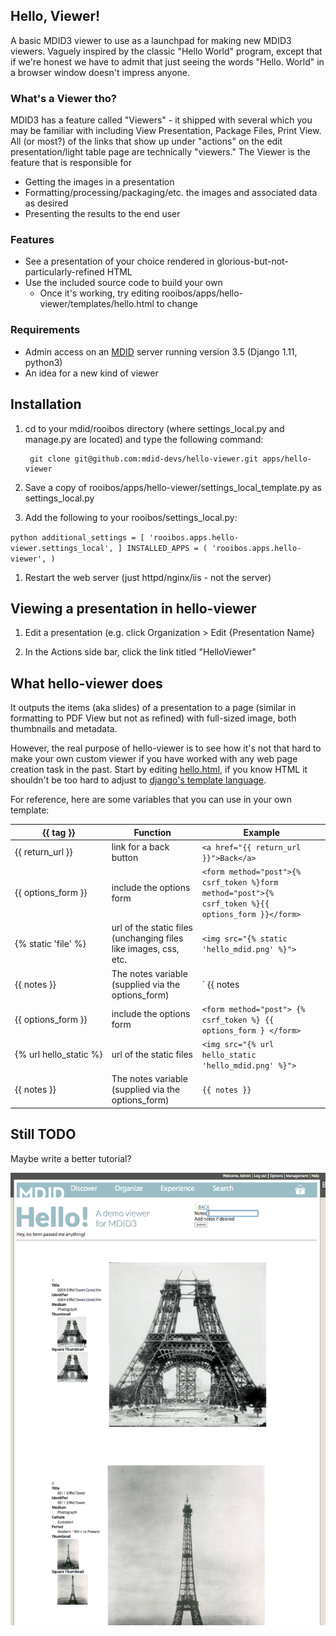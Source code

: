 ## Hello, Viewer!

A basic MDID3 viewer to use as a launchpad for making new MDID3 viewers. Vaguely inspired by the classic "Hello World" program, except that if we're honest we have to admit that just seeing the words "Hello. World" in a browser window doesn't impress anyone.

### What's a Viewer tho?

MDID3 has a feature called "Viewers" - it shipped with several which you may be familiar with including View Presentation, Package Files, Print View. All (or most?) of the links that show up under "actions" on the edit presentation/light table page are technically "viewers." The Viewer is the feature that is responsible for

* Getting the images in a presentation
* Formatting/processing/packaging/etc. the images and associated data as desired 
* Presenting the results to the end user


### Features

* See a presentation of your choice rendered in glorious-but-not-particularly-refined HTML
* Use the included source code to build your own
    * Once it's working, try editing rooibos/apps/hello-viewer/templates/hello.html to change

### Requirements

* Admin access on an [MDID](https://github.com/vrchost/rooibos/) server running version 3.5 (Django 1.11, python3)
* An idea for a new kind of viewer

## Installation

1. cd to your mdid/rooibos directory (where settings_local.py and manage.py are located) and type the following command:

        git clone git@github.com:mdid-devs/hello-viewer.git apps/hello-viewer

1. Save a copy of rooibos/apps/hello-viewer/settings_local_template.py as settings_local.py

1. Add the following to your rooibos/settings_local.py:

`python
additional_settings = [
    'rooibos.apps.hello-viewer.settings_local',
]
INSTALLED_APPS = (
    'rooibos.apps.hello-viewer',
)
`

1. Restart the web server (just httpd/nginx/iis - not the server)

## Viewing a presentation in hello-viewer

1. Edit a presentation (e.g. click Organization > Edit {Presentation Name}

1. In the Actions side bar, click the link titled "HelloViewer"


## What hello-viewer does

It  outputs the items (aka slides) of a presentation to a page (similar in formatting to PDF View but not as refined) with full-sized image, both thumbnails and metadata.

However, the real purpose of hello-viewer is to see how it's not that hard to make your own custom viewer if you have worked with any web page creation task in the past.  Start by editing
[hello.html](https://github.com/mdid-devs/hello-viewer/templates/hello.html), if you know HTML it shouldn't be too hard to adjust to
[django's template language](https://docs.djangoproject.com/en/1.6/topics/templates/). 

For reference, here are some variables that you can use in your own template:

{{ tag }}        | Function                 | Example
---------------- | ------------------------ | --------------------------------------
{{&nbsp;return_url&nbsp;}} | link for a back button   | `<a href="{{ return_url }}">Back</a>`
{{&nbsp;options_form&nbsp;}}|  include the options form   | `<form method="post">{% csrf_token %}form method="post">{% csrf_token %}{{ options_form }}</form>`
{%&nbsp;static&nbsp;'file'&nbsp;%} | url of the static files  (unchanging files like images, css, etc. | `<img src="{% static 'hello_mdid.png' %}">`
{{&nbsp;notes&nbsp;}} | The notes variable (supplied via the options_form)   | ` {{ notes|default:'Hey, no form passed me anything!' }}`
{{&nbsp;options_form&nbsp;}}|  include the options form   | `<form method="post"> {% csrf_token %} {{ options_form } </form>`
{%&nbsp;url&nbsp;hello_static&nbsp;%} | url of the static files  | `<img src="{% url hello_static 'hello_mdid.png' %}">`
{{&nbsp;notes&nbsp;}} | The notes variable (supplied via the options_form)   | `{{ notes }}`

## Still TODO

Maybe write a better tutorial?

![Image of Hello Viewer](https://github.com/mdid-devs/hello-viewer/raw/master/hello-viewer.png)

